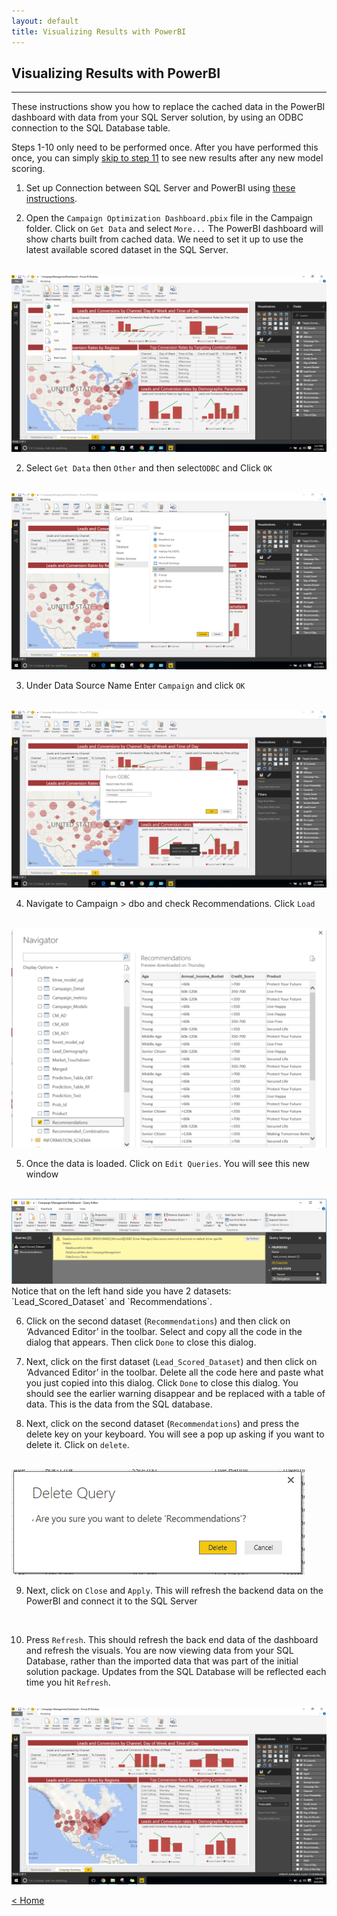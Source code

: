 ```yaml
---
layout: default
title: Visualizing Results with PowerBI
---
```




## Visualizing Results with PowerBI
-----------------------------------

These instructions show you how to replace the cached data in the PowerBI dashboard with data from your SQL Server solution, by using an ODBC connection to the SQL Database table. 

Steps 1-10 only need to be performed once. After you have performed this once, you can simply <a href="#laststep">
skip to step 11</a> to see new results after any new model scoring. 

1.  Set up Connection between SQL Server and PowerBI  using [these instructions](ODBC.html).

1.	Open the `Campaign Optimization Dashboard.pbix` file in the Campaign folder. Click on `Get Data` and select `More...`
The PowerBI dashboard will show charts built from cached data. We need to set it up to use the latest available scored dataset in the SQL Server.
 <br/>
 <img src="images/vis1.png" >

2.	Select `Get Data` then `Other` and then select`ODBC` and Click `OK`
 <br/>
 <img src="images/vis2.png" >


3.	Under Data Source Name Enter `Campaign` and click `OK`
 <br/>
 <img src="images/vis3.png" >

4.	Navigate to Campaign >  dbo and check Recommendations. Click `Load`
 <br/>
 <img src="images/vis4.png"  >

5.	Once the data is loaded. Click on `Edit Queries`. You will see this new window
 <br/>
 <img src="images/vis5.png"  >
    Notice that on the left hand side you have 2 datasets: `Lead_Scored_Dataset` and `Recommendations`. 


6.	Click on the second dataset (`Recommendations`) and then click on ‘Advanced Editor’ in the toolbar. Select and copy all the code in the dialog that appears.  Then click `Done` to close this dialog.


7.	Next, click on the first dataset (`Lead_Scored_Dataset`) and then click on ‘Advanced Editor’ in the toolbar. Delete all the code here and paste what you just copied into this dialog.  Click `Done` to close this dialog.  You should see the earlier warning disappear and be replaced with a table of data.  This is the data from the SQL database.  

8.	Next, click on the second dataset (`Recommendations`)  and press the delete key on your keyboard. You will see a pop up asking if you want to delete it. Click on `delete`.  
 <br/>
 <img src="images/vis8.png"  >

9.	Next, click on `Close` and `Apply`. This will refresh the backend data on the PowerBI and connect it to the SQL Server
 <br/>
 <a name="laststep" id="laststep"></a>

10.	Press `Refresh`. This should refresh the back end data of the dashboard and refresh the visuals.  You are now viewing data from your SQL Database, rather than the imported data that was part of the initial solution package.  Updates from the SQL Database will be reflected each time you hit `Refresh`. 
 <br/>
 <img src="images/vis10.png" >


[&lt; Home](index.html)